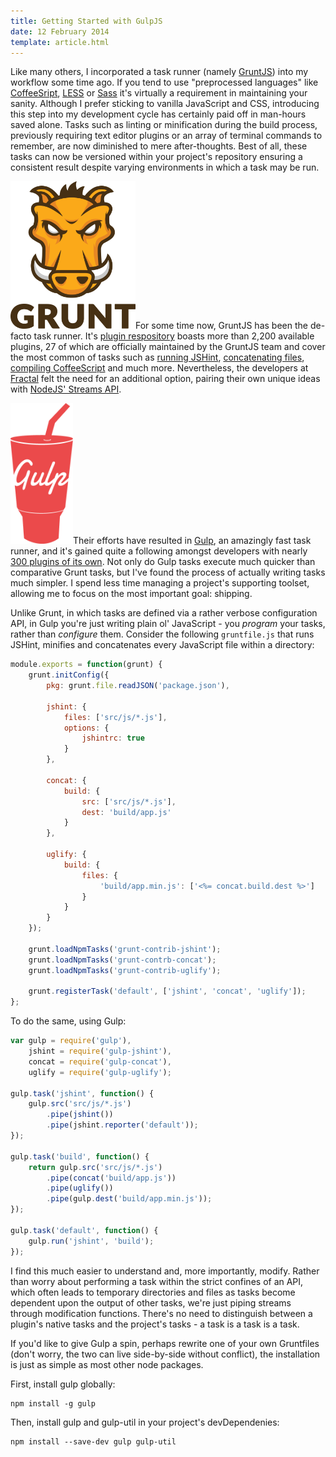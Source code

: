 ```yaml
---
title: Getting Started with GulpJS
date: 12 February 2014
template: article.html
---
```



Like many others, I incorporated a task runner (namely [GruntJS](http://gruntjs.com/)) into my workflow some time ago. If you tend to use "preprocessed languages" like [CoffeeSript](http://coffeescript.org/), [LESS](http://lesscss.org/) or [Sass](http://sass-lang.com/) it's virtually a requirement in maintaining your sanity. Although I prefer sticking to vanilla JavaScript and CSS, introducing this step into my development cycle has certainly paid off in man-hours saved alone. Tasks such as linting or minification during the build process, previously requiring text editor plugins or an array of terminal commands to remember, are now diminished to mere after-thoughts. Best of all, these tasks can now be versioned within your project's repository ensuring a consistent result despite varying environments in which a task may be run.

<img src="grunt-logo.png" class="align-right" width="200">For some time now, GruntJS has been the de-facto task runner. It's [plugin respository](http://gruntjs.com/plugins) boasts more than 2,200 available plugins, 27 of which are officially maintained by the GruntJS team and cover the most common of tasks such as [running JSHint](https://npmjs.org/package/grunt-contrib-jshint), [concatenating files](https://npmjs.org/package/grunt-contrib-concat), [compiling CoffeeScript](https://npmjs.org/package/grunt-contrib-coffee) and much more. Nevertheless, the developers at [Fractal](http://wearefractal.com/) felt the need for an additional option, pairing their own unique ideas with [NodeJS' Streams API](http://nodejs.org/api/stream.html).

<img src="gulp-logo.png" class="align-left" width="100">Their efforts have resulted in [Gulp](http://gulpjs.com), an amazingly fast task runner, and it's gained quite a following amongst developers with nearly [300 plugins of its own](http://gulpjs.com/plugins). Not only do Gulp tasks execute much quicker than comparative Grunt tasks, but I've found the process of actually writing tasks much simpler. I spend less time managing a project's supporting toolset, allowing me to focus on the most important goal: shipping.

Unlike Grunt, in which tasks are defined via a rather verbose configuration API, in Gulp you're just writing plain ol' JavaScript - you *program* your tasks, rather than *configure* them. Consider the following `gruntfile.js` that runs JSHint, minifies and concatenates every JavaScript file within a directory:

```javascript
module.exports = function(grunt) {
    grunt.initConfig({
        pkg: grunt.file.readJSON('package.json'),

        jshint: {
            files: ['src/js/*.js'],
            options: {
                jshintrc: true
            }
        },

        concat: {
            build: {
                src: ['src/js/*.js'],
                dest: 'build/app.js'
            }
        },

        uglify: {
            build: {
                files: {
                    'build/app.min.js': ['<%= concat.build.dest %>']
                }
            }
        }
    });

    grunt.loadNpmTasks('grunt-contrib-jshint');
    grunt.loadNpmTasks('grunt-contrb-concat');
    grunt.loadNpmTasks('grunt-contrib-uglify');

    grunt.registerTask('default', ['jshint', 'concat', 'uglify']);
};
```

To do the same, using Gulp:

```javascript
var gulp = require('gulp'),
    jshint = require('gulp-jshint'),
    concat = require('gulp-concat'),
    uglify = require('gulp-uglify');

gulp.task('jshint', function() {
    gulp.src('src/js/*.js')
        .pipe(jshint())
        .pipe(jshint.reporter('default')); 
});

gulp.task('build', function() {
    return gulp.src('src/js/*.js')
        .pipe(concat('build/app.js'))
        .pipe(uglify())
        .pipe(gulp.dest('build/app.min.js'));
});

gulp.task('default', function() {
    gulp.run('jshint', 'build'); 
});
```

I find this much easier to understand and, more importantly, modify. Rather than worry about performing a task within the strict confines of an API, which often leads to temporary directories and files as tasks become dependent upon the output of other tasks, we're just piping streams through modification functions. There's no need to distinguish between a plugin's native tasks and the project's tasks - a task is a task is a task.

If you'd like to give Gulp a spin, perhaps rewrite one of your own Gruntfiles (don't worry, the two can live side-by-side without conflict), the installation is just as simple as most other node packages.

First, install gulp globally:

```shell
npm install -g gulp
```

Then, install gulp and gulp-util in your project's devDependenies:

```shell
npm install --save-dev gulp gulp-util
```
